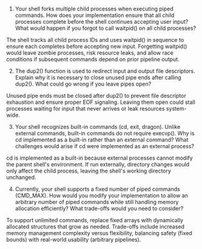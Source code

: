 1. Your shell forks multiple child processes when executing piped commands. How does your implementation ensure that all child processes complete before the shell continues accepting user input? What would happen if you forgot to call waitpid() on all child processes?

The shell tracks all child process IDs and uses waitpid() in sequence to ensure each completes before accepting new input. Forgetting waitpid() would leave zombie processes, risk resource leaks, and allow race conditions if subsequent commands depend on prior pipeline output.

2. The dup2() function is used to redirect input and output file descriptors. Explain why it is necessary to close unused pipe ends after calling dup2(). What could go wrong if you leave pipes open?

Unused pipe ends must be closed after dup2() to prevent file descriptor exhaustion and ensure proper EOF signaling. Leaving them open could stall processes waiting for input that never arrives or leak resources system-wide.

3. Your shell recognizes built-in commands (cd, exit, dragon). Unlike external commands, built-in commands do not require execvp(). Why is cd implemented as a built-in rather than an external command? What challenges would arise if cd were implemented as an external process?

cd is implemented as a built-in because external processes cannot modify the parent shell's environment. If run externally, directory changes would only affect the child process, leaving the shell's working directory unchanged.

4. Currently, your shell supports a fixed number of piped commands (CMD_MAX). How would you modify your implementation to allow an arbitrary number of piped commands while still handling memory allocation efficiently? What trade-offs would you need to consider?

To support unlimited commands, replace fixed arrays with dynamically allocated structures that grow as needed. Trade-offs include increased memory management complexity versus flexibility, balancing safety (fixed bounds) with real-world usability (arbitrary pipelines).